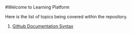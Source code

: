#Welcome to Learning Platform

Here is the list of topics being covered within the repository.
1. [Github Documentation Syntax](docs/Github_Documentation_Syntax.md)